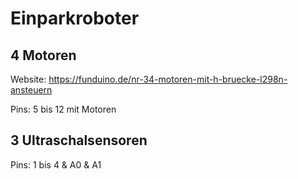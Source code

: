 # Einparkroboter

## 4 Motoren

Website: <https://funduino.de/nr-34-motoren-mit-h-bruecke-l298n-ansteuern>

Pins:
5 bis 12 mit Motoren

## 3 Ultraschalsensoren

Pins:
1 bis 4 & A0 & A1
